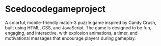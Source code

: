 # Scedocodegameproject
A colorful, mobile-friendly match-3 puzzle game inspired by Candy Crush, built using HTML, CSS, and JavaScript. The game is designed to be fun, engaging, and interactive, with explosion animations, a timer, and motivational messages that encourage players during gameplay.
